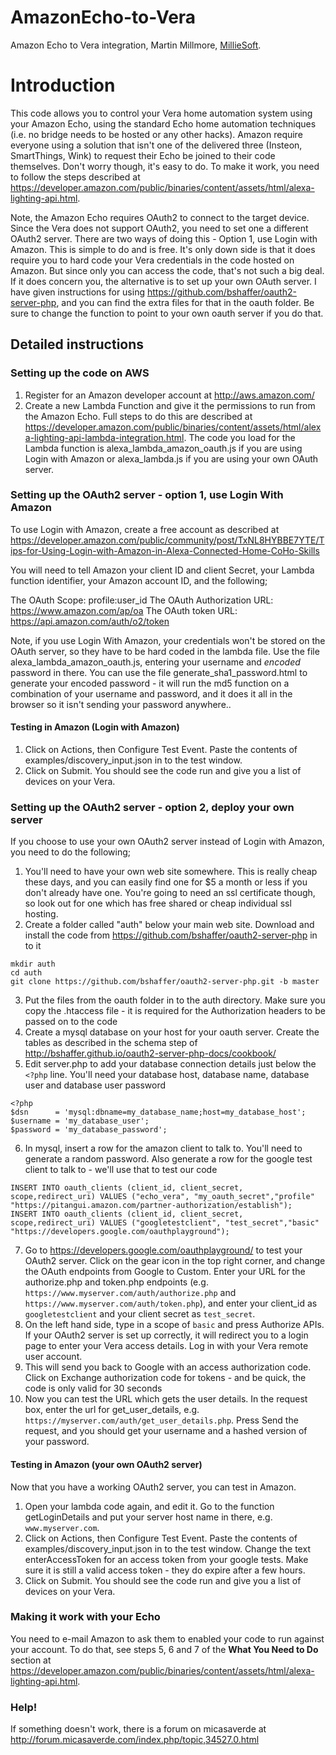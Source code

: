 # AmazonEcho-to-Vera

Amazon Echo to Vera integration, Martin Millmore, [MillieSoft](http://www.millisoft.co.uk).

# Introduction

This code allows you to control your Vera home automation system using your Amazon Echo, using the standard Echo home automation techniques (i.e. no bridge needs to be hosted or any other hacks). Amazon require everyone using a solution that isn't one of the delivered three (Insteon, SmartThings, Wink) to request their Echo be joined to their code themselves. Don't worry though, it's easy to do. To make it work, you need to follow the steps described at https://developer.amazon.com/public/binaries/content/assets/html/alexa-lighting-api.html.

Note, the Amazon Echo requires OAuth2 to connect to the target device. Since the Vera does not support OAuth2, you need to set one a different OAuth2 server. There are two ways of doing this - Option 1, use Login with Amazon. This is simple to do and is free. It's only down side is that it does require you to hard code your Vera credentials in the code hosted on Amazon. But since only you can access the code, that's not such a big deal. If it does concern you, the alternative is to set up your own OAuth server. I have given instructions for using https://github.com/bshaffer/oauth2-server-php, and you can find the extra files for that in the oauth folder. Be sure to change the function to point to your own oauth server if you do that.

## Detailed instructions

### Setting up the code on AWS

1. Register for an Amazon developer account at http://aws.amazon.com/
2. Create a new Lambda Function and give it the permissions to run from the Amazon Echo. Full steps to do this are described at https://developer.amazon.com/public/binaries/content/assets/html/alexa-lighting-api-lambda-integration.html. The code you load for the Lambda function is alexa_lambda_amazon_oauth.js if you are using Login with Amazon or alexa_lambda.js if you are using your own OAuth server.

### Setting up the OAuth2 server - option 1, use Login With Amazon

To use Login with Amazon, create a free account as described at https://developer.amazon.com/public/community/post/TxNL8HYBBE7YTE/Tips-for-Using-Login-with-Amazon-in-Alexa-Connected-Home-CoHo-Skills

You will need to tell Amazon your client ID and client Secret, your Lambda function identifier, your Amazon account ID, and the following;

The OAuth Scope: profile:user_id
The OAuth Authorization URL: https://www.amazon.com/ap/oa 
The OAuth token URL:  https://api.amazon.com/auth/o2/token

Note, if you use Login With Amazon, your credentials won't be stored on the OAuth server, so they have to be hard coded in the lambda file. Use the file alexa_lambda_amazon_oauth.js, entering your username and *encoded* password in there. You can use the file generate_sha1_password.html to generate your encoded password - it will run the md5 function on a combination of your username and password, and it does it all in the browser so it isn't sending your password anywhere..

#### Testing in Amazon (Login with Amazon)

1. Click on Actions, then Configure Test Event. Paste the contents of examples/discovery_input.json in to the test window. 
3. Click on Submit. You should see the code run and give you a list of devices on your Vera.


### Setting up the OAuth2 server - option 2, deploy your own server

If you choose to use your own OAuth2 server instead of Login with Amazon, you need to do the following;

1. You'll need to have your own web site somewhere. This is really cheap these days, and you can easily find one for $5 a month or less if you don't already have one. You're going to need an ssl certificate though, so look out for one which has free shared or cheap individual ssl hosting.
2. Create a folder called "auth" below your main web site. Download and install the code from https://github.com/bshaffer/oauth2-server-php in to it
```
mkdir auth
cd auth
git clone https://github.com/bshaffer/oauth2-server-php.git -b master
```
3. Put the files from the oauth folder in to the auth directory. Make sure you copy the .htaccess file - it is required for the Authorization headers to be passed on to the code
4. Create a mysql database on your host for your oauth server. Create the tables as described in the schema step of http://bshaffer.github.io/oauth2-server-php-docs/cookbook/
5. Edit server.php to add your database connection details just below the `<?php` line. You'll need your database host, database name, database user and database user password
```
<?php
$dsn      = 'mysql:dbname=my_database_name;host=my_database_host';
$username = 'my_database_user';
$password = 'my_database_password';
```
6. In mysql, insert a row for the amazon client to talk to. You'll need to generate a random password. Also generate a row for the google test client to talk to - we'll use that to test our code
```
INSERT INTO oauth_clients (client_id, client_secret, scope,redirect_uri) VALUES ("echo_vera", "my_oauth_secret","profile" "https://pitangui.amazon.com/partner-authorization/establish");
INSERT INTO oauth_clients (client_id, client_secret, scope,redirect_uri) VALUES ("googletestclient", "test_secret","basic" "https://developers.google.com/oauthplayground");
```
7. Go to https://developers.google.com/oauthplayground/ to test your OAuth2 server. Click on the gear icon in the top right corner, and change the OAuth endpoints from Google to Custom. Enter your URL for the authorize.php and token.php endpoints (e.g. ```https://www.myserver.com/auth/authorize.php``` and ```https://www.myserver.com/auth/token.php```), and enter your client_id as  ```googletestclient``` and your client secret as ```test_secret```.
8. On the left hand side, type in a scope of ```basic``` and press Authorize APIs. If your OAuth2 server is set up correctly, it will redirect you to a login page to enter your Vera access details. Log in with your Vera remote user account.
9. This will send you back to Google with an access authorization code. Click on Exchange authorization code for tokens - and be quick, the code is only valid for 30 seconds
10. Now you can test the URL which gets the user details. In the request box, enter the url for get_user_details, e.g.  ```https://myserver.com/auth/get_user_details.php```. Press Send the request, and you should get your username and a hashed version of your password.


#### Testing in Amazon (your own OAuth2 server)

Now that you have a working OAuth2 server, you can test in Amazon. 

1. Open your lambda code again, and edit it. Go to the function getLoginDetails and put your server host name in there, e.g. ```www.myserver.com```.
2. Click on Actions, then Configure Test Event. Paste the contents of examples/discovery_input.json in to the test window. Change the text enterAccessToken for an access token from your google tests. Make sure it is still a valid access token - they do expire after a few hours. 
3. Click on Submit. You should see the code run and give you a list of devices on your Vera.

### Making it work with your Echo

You need to e-mail Amazon to ask them to enabled your code to run against your account. To do that, see steps 5, 6 and 7 of the **What You Need to Do** section at  https://developer.amazon.com/public/binaries/content/assets/html/alexa-lighting-api.html. 


### Help!

If something doesn't work, there is a forum on micasaverde at http://forum.micasaverde.com/index.php/topic,34527.0.html
